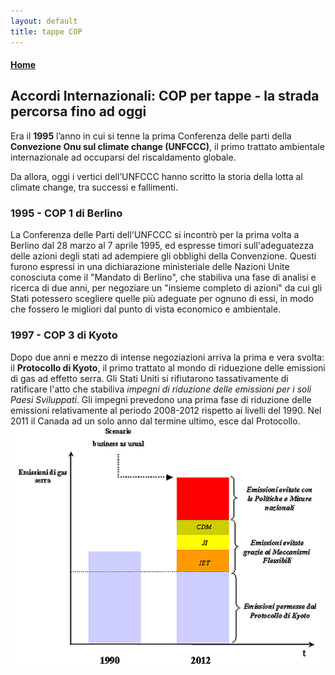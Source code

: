 ```yaml
---
layout: default
title: tappe COP
---
```

#### [Home](index.md)
## Accordi Internazionali: COP per tappe - la strada percorsa fino ad oggi
Era il **1995** l’anno in cui si tenne la prima Conferenza delle parti della **Convezione Onu sul climate change (UNFCCC)**, il primo trattato ambientale internazionale ad occuparsi del riscaldamento globale.

Da allora, oggi i vertici dell’UNFCCC hanno scritto la storia della lotta al climate change, tra successi e fallimenti.

### 1995 - COP 1 di Berlino
La Conferenza delle Parti dell'UNFCCC si incontrò per la prima volta a Berlino dal 28 marzo al 7 aprile 1995, ed espresse timori sull'adeguatezza delle azioni degli stati ad adempiere gli obblighi della Convenzione. Questi furono espressi in una dichiarazione ministeriale delle Nazioni Unite conosciuta come il "Mandato di Berlino", che stabiliva una fase di analisi e ricerca di due anni, per negoziare un "insieme completo di azioni" da cui gli Stati potessero scegliere quelle più adeguate per ognuno di essi, in modo che fossero le migliori dal punto di vista economico e ambientale.

### 1997 - COP 3 di Kyoto
Dopo due anni e mezzo di intense negoziazioni arriva la prima e vera svolta: il **Protocollo di Kyoto**, il primo trattato al mondo di riduezione delle emissioni di gas ad effetto serra. Gli Stati Uniti si rifiutarono tassativamente di ratificare l'atto che stabiliva *impegni di riduzione delle emissioni per i soli Paesi Sviluppati*. Gli impegni prevedono una prima fase di riduzione delle emissioni relativamente al periodo 2008-2012 rispetto ai livelli del 1990. Nel 2011 il Canada ad un solo anno dal termine ultimo, esce dal Protocollo.
![linee_operative_Kyoto](linee_operative_Kyoto.png "Kyoto-obiettivi")

